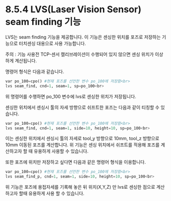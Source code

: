 ﻿# 8.5.4 LVS(Laser Vision Sensor) seam finding 기능

LVS는 seam finding 기능을 제공합니다. 이 기능은 센싱한 위치를 포즈로 저장하는 기능으로 터치센싱 대용으로 사용 가능합니다.

주의 : 기능 사용전 TCP-센서 캘리브레이션이 수행되어 있지 않으면 센싱 위치가 이상하게 계산됩니다. 

명령어 형식은 다음과 같습니다.

```python
var po_100=cpo() #현재 포즈를 선언한 변수 po_100에 저장함<br>
lvs seam_find, cnd=1, seam=1, sp=po_100<br>
```

위 명령어를 수행하면 po_100 변수에 lvs로 센싱한 위치가 저장됩니다.

센싱한 위치에서 센싱시 툴의 자세 방향으로 쉬프트한 포즈는 다음과 같이 티칭할 수 있습니다.

```python
var po_100=cpo() #현재 포즈를 선언한 변수 po_100에 저장함<br>
lvs seam_find, cnd=1, seam=1, side=10, height=10, sp=po_100<br>
```

이는 센싱한 위치에서 센싱시 툴의 자세로 tool_y 방향으로 10mm, tool_z 방향으로 10mm 이동된 포즈를 계산합니다.
위 기능은 센싱 위치에서 쉬프트를 적용해 포즈를 계산하고자 할 때 유용하게 사용할 수 있습니다.

또한 포즈에 위치만 저장하고 싶다면 다음과 같은 명령어 형식을 이용합니다.

```python
var po_100=cpo() #현재 포즈를 선언한 변수 po_100에 저장함<br>
lvs seam_find_p, cnd=1, seam=1, side=10, height=10, sp=po_100<br>
```

위 기능은 포즈에 용접자세를 기록해 놓은 뒤 위치(X,Y,Z) 만 lvs로 센싱한 점으로 계산하고자 할때 유용하게 사용 할 수 있습니다.

